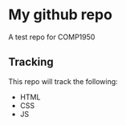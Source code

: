 # My github repo

A test repo for COMP1950

## Tracking

This repo will track the following:

* HTML
* CSS 
* JS
